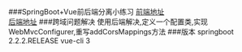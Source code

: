 ###SpringBoot+Vue前后端分离小练习
[前端地址](https://github.com/yidou120/vue-test)  
[后端地址](https://github.com/yidou120/springboot-vue)
###跨域问题解决
使用后端解决,定义一个配置类,实现WebMvcConfigurer,重写addCorsMappings方法
###版本
springboot 2.2.2.RELEASE
vue-cli 3
